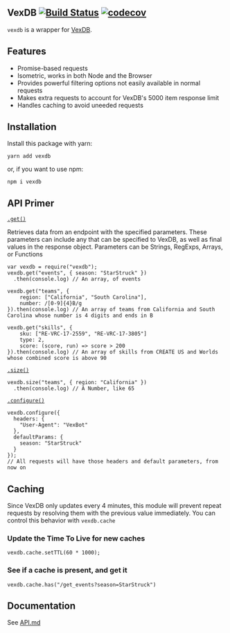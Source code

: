 ## VexDB [![Build Status](https://travis-ci.org/MayorMonty/vexdb.svg?branch=master)](https://travis-ci.org/MayorMonty/vexdb) [![codecov](https://codecov.io/gh/MayorMonty/vexdb/branch/master/graph/badge.svg)](https://codecov.io/gh/MayorMonty/vexdb)

`vexdb` is a wrapper for [VexDB](https://vexdb.io).

## Features
 - Promise-based requests
 - Isometric, works in both Node and the Browser
 - Provides powerful filtering options not easily available in normal requests
 - Makes extra requests to account for VexDB's 5000 item response limit
 - Handles caching to avoid uneeded requests

## Installation

Install this package with yarn:

    yarn add vexdb

or, if you want to use npm:

    npm i vexdb

## API Primer

[`.get()`](https://github.com/MayorMonty/vexdb/blob/master/API.md#get)

Retrieves data from an endpoint with the specified parameters. These parameters can include any that can be specified to VexDB, as well as final values in the response object. Parameters can be Strings, RegExps, Arrays, or Functions

    var vexdb = require("vexdb");
    vexdb.get("events", { season: "StarStruck" })
      .then(console.log) // An array, of events
    
    vexdb.get("teams", { 
        region: ["California", "South Carolina"],
        number: /[0-9]{4}B/g 
    }).then(console.log) // An array of teams from California and South Carolina whose number is 4 digits and ends in B

    vexdb.get("skills", {
        sku: ["RE-VRC-17-2559", "RE-VRC-17-3805"]
        type: 2,
        score: (score, run) => score > 200
    }).then(console.log) // An array of skills from CREATE US and Worlds whose combined score is above 90

[`.size()`](https://github.com/MayorMonty/vexdb/blob/master/API.md#size)

    vexdb.size("teams", { region: "California" })
      .then(console.log) // A Number, like 65

[`.configure()`](https://github.com/MayorMonty/vexdb/blob/master/API.md#configure)

    vexdb.configure({
      headers: {
        "User-Agent": "VexBot"
      },
      defaultParams: {
        season: "StarStruck"
      }
    });
    // All requests will have those headers and default parameters, from now on

## Caching
Since VexDB only updates every 4 minutes, this module will prevent repeat requests by resolving them with the previous value immediately. You can control this behavior with `vexdb.cache`

### Update the Time To Live for new caches

    vexdb.cache.setTTL(60 * 1000);

### See if a cache is present, and get it

    vexdb.cache.has("/get_events?season=StarStruck")


## Documentation
See [API.md](https://github.com/MayorMonty/vexdb/blob/master/API.md)
